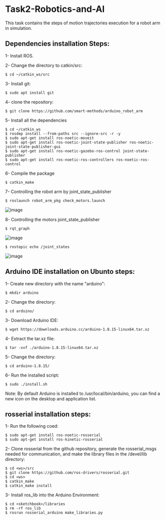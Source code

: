 # Task2-Robotics-and-AI
This task contains the steps of motion trajectories execution for a robot arm in simulation.
## Dependencies installation Steps:
1- Install ROS.

2- Change the directory to catkin/src:
```
$ cd ~/catkin_ws/src
```
3- Install git:
```
$ sudo apt install git
```
4- clone the repository:
```
$ git clone https://github.com/smart-methods/arduino_robot_arm 
```
5- Install all the dependencies 
```
$ cd ~/catkin_ws
$ rosdep install --from-paths src --ignore-src -r -y
$ sudo apt-get install ros-noetic-moveit
$ sudo apt-get install ros-noetic-joint-state-publisher ros-noetic-joint-state-publisher-gui
$ sudo apt-get install ros-noetic-gazebo-ros-control joint-state-publisher
$ sudo apt-get install ros-noetic-ros-controllers ros-noetic-ros-control
```
6- Compile the package
```
$ catkin_make
```
7- Controlling the robot arm by joint_state_publisher
```
$ roslaunch robot_arm_pkg check_motors.launch
```
![image](https://user-images.githubusercontent.com/67878227/181501406-bcc4c2ec-9b5a-4e81-a4fb-b79292c3f3ec.png)

8- Controlling the motors joint_state_publisher
```
$ rqt_graph
```
![image](https://user-images.githubusercontent.com/67878227/181501569-4898bd46-e5f7-429e-a645-eaed79013f64.png)

```
$ rostopic echo /joint_states
```
![image](https://user-images.githubusercontent.com/67878227/181501642-313bb5d6-9bc2-48dc-b593-1673b49b31bb.png)

## Arduino IDE installation on Ubunto steps:
1- Create new directory with the name "arduino":
```
$ mkdir arduino
```
2- Change the directory:
```
$ cd arduino/
```
3- Download Arduino IDE:
```
$ wget https://downloads.arduino.cc/arduino-1.8.15-linux64.tar.xz
```
4- Extract the tar.xz file:
```
$ tar -xvf ./arduino-1.8.15-linux64.tar.xz
```
5- Change the directory:
```
$ cd arduino-1.8.15/
```
6- Run the installed script:
```
$ sudo ./install.sh
```
Note: By default Arduino is installed to /usr/local/bin/arduino, you can find a new icon on the desktop and application list.

## rosserial installation steps:
1- Run the following coed:
```
$ sudo apt-get install ros-noetic-rosserial
$ sudo apt-get install ros-kinetic-rosserial

```
2- Clone rosserial from the github repository, generate the rosserial_msgs needed for communication, and make the library files in the <ws>/devel/lib directory:
  
```
$ cd <ws>/src
$ git clone https://github.com/ros-drivers/rosserial.git
$ cd <ws>
$ catkin_make
$ catkin_make install
```
3- Install ros_lib into the Arduino Environment:
```
$ cd <sketchbook>/libraries
$ rm -rf ros_lib
$ rosrun rosserial_arduino make_libraries.py 
```
 
